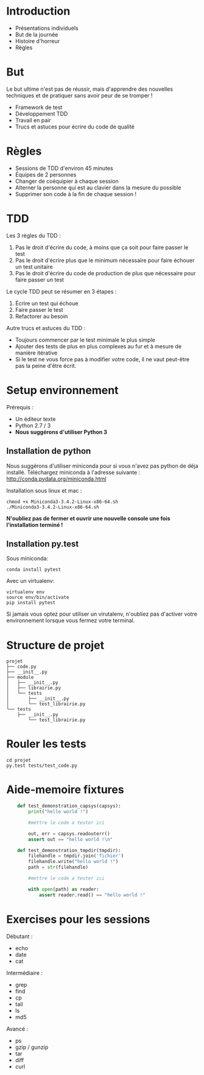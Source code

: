 
Introduction
============

 * Présentations individuels
 * But de la journée
 * Histoire d'horreur
 * Règles


But
===

Le but ultime n'est pas de réussir, mais d'apprendre des nouvelles techniques
et de pratiquer sans avoir peur de se tromper !

 * Framework de test
 * Développement TDD
 * Travail en pair
 * Trucs et astuces pour écrire du code de qualité


Règles
======

 * Sessions de TDD d'environ 45 minutes
 * Équipes de 2 personnes
 * Changer de coéquipier à chaque session
 * Alterner la personne qui est au clavier dans la mesure du possible
 * Supprimer son code à la fin de chaque session !


TDD
===

Les 3 règles du TDD :

1. Pas le droit d'écrire du code, à moins que ça soit pour faire passer le test
2. Pas le droit d'écrire plus que le minimum nécessaire pour faire échouer un test unitaire
3. Pas le droit d'écrire du code de production de plus que nécessaire pour faire passer un test

Le cycle TDD peut se résumer en 3 étapes :

1. Écrire un test qui échoue
2. Faire passer le test
3. Refactorer au besoin

Autre trucs et astuces du TDD :

 * Toujours commencer par le test minimale le plus simple
 * Ajouter des tests de plus en plus complexes au fur et à mesure de manière itérative
 * Si le test ne vous force pas à modifier votre code, il ne vaut peut-être pas la peine d'être écrit.

Setup environnement
===================

Prérequis :

 * Un éditeur texte
 * Python 2.7 / 3
 * **Nous suggérons d'utiliser Python 3**

Installation de python
----------------------

Nous suggérons d'utiliser miniconda pour si vous n'avez pas python de déja
installé. Téléchargez miniconda à l'adresse suivante : http://conda.pydata.org/miniconda.html

Installation sous linux et mac :

    chmod +x Miniconda3-3.4.2-Linux-x86-64.sh
    ./Miniconda3-3.4.2-Linux-x86-64.sh

**N'oubliez pas de fermer et ouvrir une nouvelle console une fois l'installation terminé !**


Installation py.test
--------------------

Sous miniconda:

    conda install pytest

Avec un virtualenv:

    virtualenv env
    source env/bin/activate
    pip install pytest

Si jamais vous optez pour utiliser un virutalenv, n'oubliez pas d'activer votre
environnement lorsque vous fermez votre terminal.

Structure de projet
===================

    projet
    ├── code.py
    ├── __init__.py
    ├── module
    │   ├── __init__.py
    │   ├── librairie.py
    │   └── tests
    │       ├── __init__.py
    │       └── test_librairie.py
    └── tests
        ├── __init__.py
            └── test_librairie.py

Rouler les tests
================

    cd projet
    py.test tests/test_code.py


Aide-memoire fixtures
=====================

~~~python
    def test_demonstration_capsys(capsys):
        print("hello world !")

        #mettre le code a tester ici

        out, err = capsys.readouterr()
        assert out == "hello world !\n"

    def test_demonstration_tmpdir(tmpdir):
        filehandle = tmpdir.join('fichier')
        filehandle.write("hello world !")
        path = str(filehandle)

        #mettre le code a tester ici

        with open(path) as reader:
            assert reader.read() == "hello world !"
~~~

Exercises pour les sessions
===========================

Débutant :

 * echo
 * date
 * cat

Intermédiaire :

 * grep
 * find
 * cp
 * tail
 * ls
 * md5

Avancé :

 * ps
 * gzip / gunzip
 * tar
 * diff
 * curl
